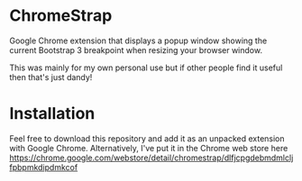 ChromeStrap
===========

Google Chrome extension that displays a popup window showing the current Bootstrap 3 breakpoint when resizing your browser window.

This was mainly for my own personal use but if other people find it useful then that's just dandy!

Installation
============

Feel free to download this repository and add it as an unpacked extension with Google Chrome. Alternatively, I've put it in the Chrome web store here https://chrome.google.com/webstore/detail/chromestrap/dlfjcpgdebmdmlcljfpbpmkdipdmkcof
